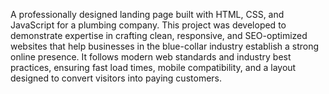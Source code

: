A professionally designed landing page built with HTML, CSS, and JavaScript for a plumbing company. This project was developed to demonstrate expertise in crafting clean, responsive, and SEO-optimized websites that help businesses in the blue-collar industry establish a strong online presence. It follows modern web standards and industry best practices, ensuring fast load times, mobile compatibility, and a layout designed to convert visitors into paying customers.
